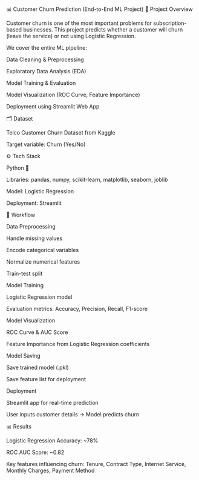 📊 Customer Churn Prediction (End-to-End ML Project)
🚀 Project Overview

Customer churn is one of the most important problems for subscription-based businesses.
This project predicts whether a customer will churn (leave the service) or not using Logistic Regression.

We cover the entire ML pipeline:

Data Cleaning & Preprocessing

Exploratory Data Analysis (EDA)

Model Training & Evaluation

Model Visualization (ROC Curve, Feature Importance)

Deployment using Streamlit Web App

🗂️ Dataset

Telco Customer Churn Dataset from Kaggle

Target variable: Churn (Yes/No)

⚙️ Tech Stack

Python 🐍

Libraries: pandas, numpy, scikit-learn, matplotlib, seaborn, joblib

Model: Logistic Regression

Deployment: Streamlit

📌 Workflow

Data Preprocessing

Handle missing values

Encode categorical variables

Normalize numerical features

Train-test split

Model Training

Logistic Regression model

Evaluation metrics: Accuracy, Precision, Recall, F1-score

Model Visualization

ROC Curve & AUC Score

Feature Importance from Logistic Regression coefficients

Model Saving

Save trained model (.pkl)

Save feature list for deployment

Deployment

Streamlit app for real-time prediction

User inputs customer details → Model predicts churn

📊 Results

Logistic Regression Accuracy: ~78%

ROC AUC Score: ~0.82

Key features influencing churn: Tenure, Contract Type, Internet Service, Monthly Charges, Payment Method
